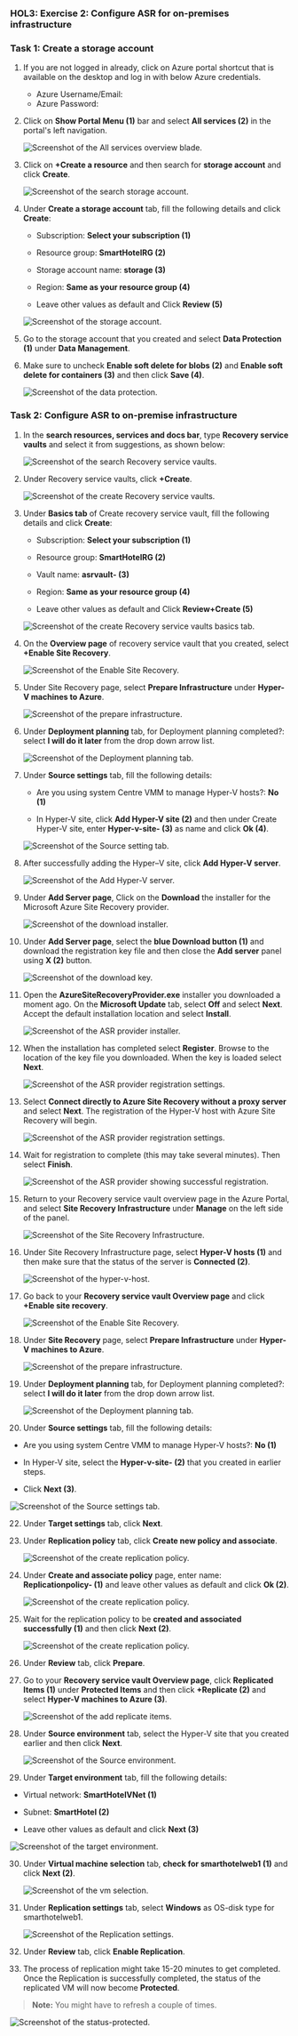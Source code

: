 ### HOL3: Exercise 2: Configure ASR for on-premises infrastructure


### Task 1: Create a storage account

1. If you are not logged in already, click on Azure portal shortcut that is available on the desktop and log in with below Azure credentials.
    * Azure Username/Email: <inject key="AzureAdUserEmail"></inject> 
    * Azure Password: <inject key="AzureAdUserPassword"></inject>

1. Click on **Show Portal Menu (1)** bar and select **All services (2)** in the portal's left navigation.
 
    ![Screenshot of the All services overview blade.](Images/Allservices.png)
    
1. Click on **+Create a resource** and then search for **storage account** and click **Create**.   
    
    ![Screenshot of the search storage account.](Images/upd-create-storage-1.png "search storage account")
    
1. Under **Create a storage account** tab, fill the following details and click **Create**:
     
   - Subscription: **Select your subscription (1)**
    
   - Resource group: **SmartHotelRG (2)**
   
   - Storage account name: **storage<inject key="DeploymentID" enableCopy="false" /> (3)**
  
   - Region: **Same as your resource group (4)**
   
   - Leave other values as default and Click **Review (5)**    
    
    ![Screenshot of the storage account.](Images/storage.png "create storage account")
     
1.  Go to the storage account that you created and select **Data Protection (1)** under **Data Management**.

1.  Make sure to uncheck **Enable soft delete for blobs (2)** and **Enable soft delete for containers (3)** and then click **Save (4)**.  

    ![Screenshot of the data protection.](Images/dataprotection.png "data protection")


### Task 2: Configure ASR to on-premise infrastructure

1. In the **search resources, services and docs bar**, type **Recovery service vaults** and select it from suggestions, as shown below:
   
    ![Screenshot of the search Recovery service vaults.](Images/upd-search-asr.png "Recovery service vaults")
    
1. Under Recovery service vaults, click **+Create**.  

    ![Screenshot of the create Recovery service vaults.](Images/create-asr1.png "create Recovery service vaults")
    
1. Under **Basics tab** of Create recovery service vault, fill the following details and click **Create**: 

   - Subscription: **Select your subscription (1)**
    
   - Resource group: **SmartHotelRG (2)**
   
   - Vault name: **asrvault-<inject key="DeploymentID" enableCopy="false" /> (3)**
  
   - Region: **Same as your resource group (4)**
   
   - Leave other values as default and Click **Review+Create (5)**  
  
    ![Screenshot of the create Recovery service vaults basics tab.](Images/create-asr2.png "create Recovery service vaults basics")
    
1. On the **Overview page** of recovery service vault that you created, select **+Enable Site Recovery**.

    ![Screenshot of the Enable Site Recovery.](Images/siterecovery.png "Enable Site Recovery")   
    
1. Under Site Recovery page, select **Prepare Infrastructure** under **Hyper-V machines to Azure**.
    
    ![Screenshot of the prepare infrastructure.](Images/prepare-infra-1.png "prepare infrastructure")  

1. Under **Deployment planning** tab, for Deployment planning completed?: select **I will do it later** from the drop down arrow list.
  
    ![Screenshot of the Deployment planning tab.](Images/prepare-infra-2.png "Deployment planning tab")  
    
1. Under **Source settings** tab, fill the following details:   
   
   - Are you using system Centre VMM to manage Hyper-V hosts?: **No (1)**
   
   - In Hyper-V site, click **Add Hyper-V site (2)** and then under Create Hyper-V site, enter **Hyper-v-site-<inject key="DeploymentID" enableCopy="false" /> (3)** as name and click **Ok (4)**.

    ![Screenshot of the Source setting tab.](Images/prepare-infra-3.png "Source setting tab")  
 
1. After successfully adding the Hyper–V site, click **Add Hyper-V server**. 

    ![Screenshot of the Add Hyper-V server.](Images/prepare-infra-4.png "Add Hyper-V server")  
   
1. Under **Add Server page**, Click on the **Download** the installer for the Microsoft Azure Site Recovery provider.  
    
    ![Screenshot of the download installer.](Images/prepare-infra-5.png "download installer")
 
1. Under **Add Server page**, select the **blue Download button (1)** and download the registration key file and then close the **Add server** panel using **X (2)** button.

    ![Screenshot of the download key.](Images/prepare-infra-6.png "download key")
    
1. Open the **AzureSiteRecoveryProvider.exe** installer you downloaded a moment ago. On the **Microsoft Update** tab, select **Off** and select **Next**. Accept the default installation location and select **Install**.

    ![Screenshot of the ASR provider installer.](Images/asr-provider-installer.png "Azure Site Recovery Provider Setup") 
   
1. When the installation has completed select **Register**. Browse to the location of the key file you downloaded. When the key is loaded select **Next**.

    ![Screenshot of the ASR provider registration settings.](Images/upd-asr-registration.png "Key file registration")
   
1. Select **Connect directly to Azure Site Recovery without a proxy server** and select **Next**. The registration of the Hyper-V host with Azure Site Recovery will begin.

    ![Screenshot of the ASR provider registration settings.](Images/upd-e3-t2-s8.png)
   
1. Wait for registration to complete (this may take several minutes). Then select **Finish**.

    ![Screenshot of the ASR provider showing successful registration.](Images/upd-asr-registered.png "Registration complete")

16. Return to your Recovery service vault overview page in the Azure Portal, and select **Site Recovery Infrastructure** under **Manage** on the left side of the panel.

    ![Screenshot of the Site Recovery Infrastructure.](Images/prepare-infra-7.png)

17. Under Site Recovery Infrastructure page, select **Hyper-V hosts (1)** and then make sure that the status of the server is **Connected (2)**.

    ![Screenshot of the hyper-v-host.](Images/hyperv-host.png "hyper-v-host")
   
18. Go back to your **Recovery service vault Overview page** and click **+Enable site recovery**.  

    ![Screenshot of the Enable Site Recovery.](Images/siterecovery.png "Enable Site Recovery") 
  
19. Under **Site Recovery** page, select **Prepare Infrastructure** under **Hyper-V machines to Azure**.
    
    ![Screenshot of the prepare infrastructure.](Images/prepare-infra-1.png "prepare infrastructure")  

20. Under **Deployment planning** tab, for Deployment planning completed?: select **I will do it later** from the drop down arrow list.
  
    ![Screenshot of the Deployment planning tab.](Images/prepare-infra-2.png "Deployment planning tab")  
    
21. Under **Source settings** tab, fill the following details:   
   
   - Are you using system Centre VMM to manage Hyper-V hosts?: **No (1)**
   
   - In Hyper-V site, select the **Hyper-v-site-<inject key="DeploymentID" enableCopy="false" /> (2)** that you created in earlier steps.

   - Click **Next (3)**.

   ![Screenshot of the Source settings tab.](Images/ss2.png "Source settings tab")
   
22. Under **Target settings** tab, click **Next**.  
   
23. Under **Replication policy** tab, click **Create new policy and associate**.

    ![Screenshot of the create replication policy.](Images/replicatepolicy.png "create replication policy")  
   
24. Under **Create and associate policy** page, enter name: **Replicationpolicy-<inject key="DeploymentID" enableCopy="false" /> (1)** and leave other values as default and click **Ok (2)**.
   
    ![Screenshot of the create replication policy.](Images/replicatepolicy-2.png "create replication policy") 
    
25. Wait for the replication policy to be **created and associated successfully (1)** and then click **Next (2)**.    

    ![Screenshot of the create replication policy.](Images/replicatepolicy-3.png "create replication policy") 
    
26. Under **Review** tab, click **Prepare**.    

27. Go to your **Recovery service vault Overview page**, click **Replicated Items (1)** under **Protected Items** and then click **+Replicate (2)** and select **Hyper-V machines to Azure (3)**.

    ![Screenshot of the add replicate items.](Images/replicate-items.png "add replicate items") 
   
28. Under **Source environment** tab, select the Hyper-V site that you created earlier and then click **Next**.
 
    ![Screenshot of the Source environment.](Images/src-env.png "Source environment") 
   
29. Under **Target environment** tab, fill the following details:
   
   - Virtual network: **SmartHotelVNet (1)**

   - Subnet: **SmartHotel (2)**
   
   - Leave other values as default and click **Next (3)**
   
   ![Screenshot of the target environment.](Images/target-env.png "Source environment")    
    
30. Under **Virtual machine selection** tab, **check for smarthotelweb1 (1)** and click **Next (2)**.

    ![Screenshot of the vm selection.](Images/vm-selection.png "vm selection")

31. Under **Replication settings** tab, select **Windows** as OS-disk type for smarthotelweb1.

    ![Screenshot of the Replication settings.](Images/replicate-settings.png "Replication settings")
   
32. Under **Review** tab, click **Enable Replication**.

33. The process of replication might take 15-20 minutes to get completed. Once the Replication is successfully completed, the status of the replicated VM will now become **Protected**.

> **Note:** You might have to refresh a couple of times.

   ![Screenshot of the status-protected.](Images/status-protected.png "status-protected")
   
